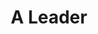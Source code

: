 ---
pid: PT391
title: A Leader
location_transcription: Any park/children's park
zipcode: '19119'
outside_phl: 
neighborhood: Mount Airy
age: '10.5'
age_range: 6-13
instagram: 
image_file_name: PT_391.jpg
proposal_transcription: Two metal poles holding a metal road that twists. First, an
  adult leads a child. In the  middle the child is on the top, adult below. At the
  end, the child is leading the adult.
topic: Family,Youth
topic_summary: 0, 0
type: Sculpture Statue
keywords_other: 
credit: Danica
image_labels: A leader
twitter: 
facebook: 
permalink: "/monuments/pt391/"
layout: item-page
---